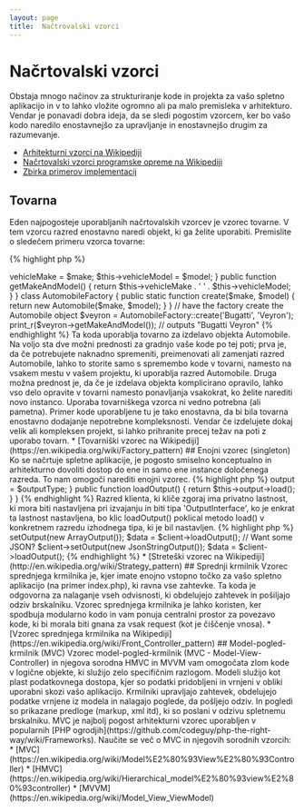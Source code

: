 ```yaml
---
layout: page
title:  Načtrovalski vzorci
---
```


# Načrtovalski vzorci

Obstaja mnogo načinov za strukturiranje kode in projekta za vašo spletno aplikacijo in v to lahko vložite ogromno ali pa
malo premisleka v arhitekturo. Vendar je ponavadi dobra ideja, da se sledi pogostim vzorcem, ker bo vašo
kodo naredilo enostavnejšo za upravljanje in enostavnejšo drugim za razumevanje.

* [Arhitekturni vzorci na Wikipediji](https://en.wikipedia.org/wiki/Architectural_pattern)
* [Načrtovalski vzorci programske opreme na Wikipediji](https://en.wikipedia.org/wiki/Software_design_pattern)
* [Zbirka primerov implementacij](https://github.com/domnikl/DesignPatternsPHP)

## Tovarna

Eden najpogosteje uporabljanih načrtovalskih vzorcev je vzorec tovarne. V tem vzorcu razred enostavno naredi objekt,
ki ga želite uporabiti. Premislite o sledečem primeru vzorca tovarne:

{% highlight php %}
<?php
class Automobile
{
    private $vehicleMake;
    private $vehicleModel;

    public function __construct($make, $model)
    {
        $this->vehicleMake = $make;
        $this->vehicleModel = $model;
    }

    public function getMakeAndModel()
    {
        return $this->vehicleMake . ' ' . $this->vehicleModel;
    }
}

class AutomobileFactory
{
    public static function create($make, $model)
    {
        return new Automobile($make, $model);
    }
}

// have the factory create the Automobile object
$veyron = AutomobileFactory::create('Bugatti', 'Veyron');

print_r($veyron->getMakeAndModel()); // outputs "Bugatti Veyron"
{% endhighlight %}

Ta koda uporablja tovarno za izdelavo objekta Automobile. Na voljo sta dve možni prednosti za gradnjo vaše kode po
tej poti; prva je, da če potrebujete naknadno spremeniti, preimenovati ali zamenjati razred Automobile, lahko to storite
samo s spremembo kode v tovarni, namesto na vsakem mestu v vašem projektu, ki uporablja razred Automobile.
Druga možna prednost je, da če je izdelava objekta komplicirano opravilo, lahko vso delo opravite v tovarni namesto
ponavljanja vsakokrat, ko želite narediti novo instanco.

Uporaba tovarniškega vzorca ni vedno potrebna (ali pametna). Primer kode uporabljene tu je tako enostavna, da bi bila
tovarna enostavno dodajanje nepotrebne kompleksnosti. Vendar če izdelujete dokaj velik ali kompleksen projekt, si lahko
prihranite precej težav na poti z uporabo tovarn.

* [Tovarniški vzorec na Wikipediji](https://en.wikipedia.org/wiki/Factory_pattern)

## Enojni vzorec (singleton)

Ko se načrtuje spletne aplikacije, je pogosto smiselno konceptualno in arhitekturno dovoliti dostop do ene in
samo ene instance določenega razreda. To nam omogoči narediti enojni vzorec.

{% highlight php %}
<?php
class Singleton
{
    /**
     * Returns the *Singleton* instance of this class.
     *
     * @staticvar Singleton $instance The *Singleton* instances of this class.
     *
     * @return Singleton The *Singleton* instance.
     */
    public static function getInstance()
    {
        static $instance = null;
        if (null === $instance) {
            $instance = new static();
        }

        return $instance;
    }

    /**
     * Protected constructor to prevent creating a new instance of the
     * *Singleton* via the `new` operator from outside of this class.
     */
    protected function __construct()
    {
    }

    /**
     * Private clone method to prevent cloning of the instance of the
     * *Singleton* instance.
     *
     * @return void
     */
    private function __clone()
    {
    }

    /**
     * Private unserialize method to prevent unserializing of the *Singleton*
     * instance.
     *
     * @return void
     */
    private function __wakeup()
    {
    }
}

class SingletonChild extends Singleton
{
}

$obj = Singleton::getInstance();
var_dump($obj === Singleton::getInstance());             // bool(true)

$anotherObj = SingletonChild::getInstance();
var_dump($anotherObj === Singleton::getInstance());      // bool(false)

var_dump($anotherObj === SingletonChild::getInstance()); // bool(true)
{% endhighlight %}

Koda zgoraj implementira enojni vzorec z uporabo [*statične* spremenljivke](http://php.net/language.variables.scope#language.variables.scope.static) in statične izdelovalne metode `getInstance()`.
Upoštevajte sledeče:

* Konstruktor [`__construct()`](http://php.net/language.oop5.decon#object.construct) je deklarirana kot 'protected', da
prepreči novo instanco izven razreda preko operatorja `new`.
* Magična metoda [`__clone()`](http://php.net/language.oop5.cloning#object.clone) je deklarirana kot 'private', da
prepreči kloniranje instance razreda preko operatorja [`clone`](http://php.net/language.oop5.cloning).
* Magična metoda [`__wakeup()`](http://php.net/language.oop5.magic#object.wakeup) je deklarirana kot 'private', da
prepreči deserializacijo instance razreda preko globalne funkcije [`unserialize()`](http://php.net/function.unserialize).
* Nova instanca je narejena preko t.i. ["late static binding"](http://php.net/language.oop5.late-static-bindings) v statični metodi
izdelave `getInstance()` s ključno besedo `static`. To omogoča podrazredenje razreda `Singleton` v
primeru.

Enojni vzorec je uporaben, ko moramo zagotoviti, da imamo samo enojno instanco razreda za celoten cikel zahtevka v
spletni aplikaciji. To se običajno zgodi, ko imamo globalne objekte (kot je razred 'Configuration') ali deljeni vir
(kot je čakalna vrsta dogodkov).

Morate paziti, ko uporabljate enojni vzorec, saj po svoji naravi uvede globalno stanje v vašo aplikacijo, kar zmanjša
možnost testiranja. V večini primerov, injiciranje odvisnosti je lahko (in bi moralo) biti uporabljeno na mestu
enojnega razreda. Uporaba injiciranja odvisnosti pomeni, da ne uvajamo nepotrebnih skupkov v načrt naše aplikacije,
saj objekt, ki uporablja deljeni ali globalni vir, ne potrebuje znanja o konkretno definiranem razredu.

* [Enojni razred na Wikipediji](https://en.wikipedia.org/wiki/Singleton_pattern)

## Strategija

S strateškim vzorcem zaobjamete specifične družine algoritmov, kar dovoljuje klientnem razredu, ki je odgovoren za
instantizacijo določenega algoritma, da nima znanja aktualne implementacije. Na voljo je nekaj variacij strateškega
vzorca, najenostavnejši je izpostavljen spodaj:

Prvi odrezek kode orisuje družino algoritmov; morda želite serializirano polje, nekaj JSON ali morda
samo polje podatkov:
{% highlight php %}
<?php

interface OutputInterface
{
    public function load();
}

class SerializedArrayOutput implements OutputInterface
{
    public function load()
    {
        return serialize($arrayOfData);
    }
}

class JsonStringOutput implements OutputInterface
{
    public function load()
    {
        return json_encode($arrayOfData);
    }
}

class ArrayOutput implements OutputInterface
{
    public function load()
    {
        return $arrayOfData;
    }
}
{% endhighlight %}

Z zaobjemom zgornjega algoritma ga delate lepega in čistega v vaši kodi, da ostali razvijalci lahko enostavno
dodajo nove izhodne tipe brez vplivanja na kodo klienta.

Videli boste, kako vsak konkreten 'output' razred izvede OutputInterface - to ima dvojen namen, primarno
ponuja enostavno naročilo, katero mora biti ubogano s strani katerekoli nove konkretne izvedbe. Drugič, z
implementacijo pogostega vmesnika boste videli v naslednji sekciji, da lahko sedaj uporabite t.i. [Type Hinting](http://php.net/language.oop5.typehinting),
da zagotovite, da je klient, ki je uporabil ta vedenja, pravilnega tipa, v tem primeru 'OutputInterface'.

Naslednji odrezek kode opisuje, kako klic razreda klienta lahko uporabi enega teh algoritmon ali celo boljše nastavi
zahtevano vedenje pri izvajanju:
{% highlight php %}
<?php
class SomeClient
{
    private $output;

    public function setOutput(OutputInterface $outputType)
    {
        $this->output = $outputType;
    }

    public function loadOutput()
    {
        return $this->output->load();
    }
}
{% endhighlight %}

Razred klienta, ki kliče zgoraj ima privatno lastnost, ki mora biti nastavljena pri izvajanju in biti tipa 'OutputInterface',
ko je enkrat ta lastnost nastavljena, bo klic loadOutput() poklical metodo load() v konkretnem razredu izhodnega tipa, ki je bil
nastavljen.
{% highlight php %}
<?php
$client = new SomeClient();

// Want an array?
$client->setOutput(new ArrayOutput());
$data = $client->loadOutput();

// Want some JSON?
$client->setOutput(new JsonStringOutput());
$data = $client->loadOutput();

{% endhighlight %}

* [Streteški vzorec na Wikipediji](http://en.wikipedia.org/wiki/Strategy_pattern)

## Sprednji krmilnik

Vzorec sprednjega krmilnika je, kjer imate enojno vstopno točko za vašo spletno aplikacijo (na primer index.php), ki
ravna vse zahtevke. Ta koda je odgovorna za nalaganje vseh odvisnosti, ki obdelujejo zahtevek in pošiljajo odziv brskalniku.
Vzorec sprednjega krmilnika je lahko koristen, ker spodbuja modularno kodo in vam ponuja centralni prostor za povezavo
kode, ki bi morala biti gnana za vsak request (kot je čiščenje vnosa).

* [Vzorec sprednjega krmilnika na Wikipediji](https://en.wikipedia.org/wiki/Front_Controller_pattern)

## Model-pogled-krmilnik (MVC)

Vzorec model-pogled-krmilnik (MVC - Model-View-Controller) in njegova sorodna HMVC in MVVM vam omogočata zlom kode v logične objekte, ki
služijo zelo specifičnim razlogom. Modeli služijo kot plast podatkovnega dostopa, kjer so podatki pridobljeni in vrnjeni v obliki
uporabni skozi vašo aplikacijo. Krmilniki upravljajo zahtevek, obdelujejo podatke vrnjene iz modela in nalagajo poglede, da
pošljejo odziv. In pogledi so prikazane predloge (markup, xml itd), ki so poslani v odzivu spletnemu brskalniku.

MVC je najbolj pogost arhitekturni vzorec uporabljen v popularnih [PHP ogrodjih](https://github.com/codeguy/php-the-right-way/wiki/Frameworks).

Naučite se več o MVC in njegovih sorodnih vzorcih:

* [MVC](https://en.wikipedia.org/wiki/Model%E2%80%93View%E2%80%93Controller)
* [HMVC](https://en.wikipedia.org/wiki/Hierarchical_model%E2%80%93view%E2%80%93controller)
* [MVVM](https://en.wikipedia.org/wiki/Model_View_ViewModel)
